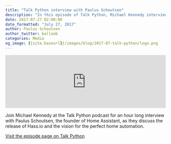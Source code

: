 ```yaml
---
title: "Talk Python interview with Paulus Schoutsen"
description: "In this episode of Talk Python, Michael Kennedy interviews Paulus Schoutsen about Hass.io and the perfect home automation."
date: 2017-07-27 02:00:00
date_formatted: "July 27, 2017"
author: Paulus Schoutsen
author_twitter: balloob
categories: Media
og_image: {{site.baseurl}}/images/blog/2017-07-talk-python/logo.png
---
```


<iframe width="100%" height="166" scrolling="no" frameborder="no"
     src="https://w.soundcloud.com/player/?url=https%3A//api.soundcloud.com/tracks/335038628&color=ff5500&auto_play=false&hide_related=false&show_comments=true&show_user=true&show_reposts=false">
</iframe>

Join Michael Kennedy at the Talk Python podcast for an hour long interview with Paulus Schoutsen, the founder of Home Assistant, as they discuss the release of Hass.io and the vision for the perfect home automation.

<a href='https://talkpython.fm/episodes/show/122/home-assistant-pythonic-home-automation'>
  Visit the episode page on Talk Python
</a>
